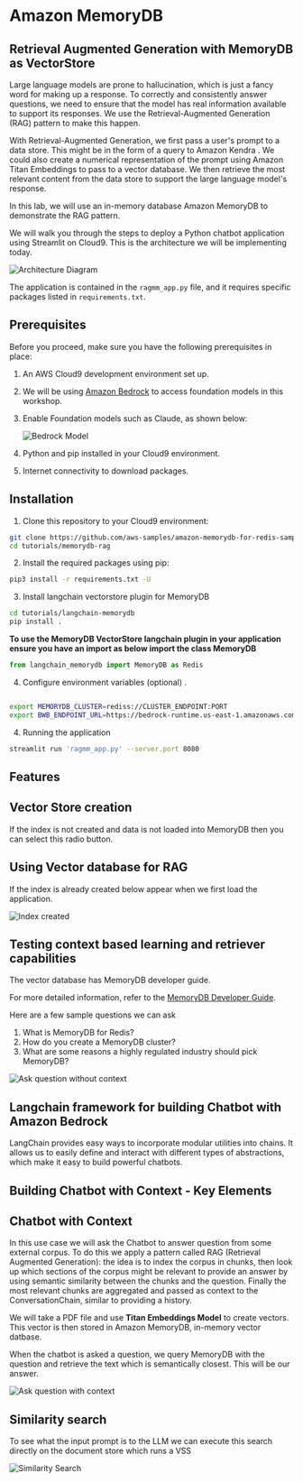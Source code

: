 # Amazon MemoryDB
## Retrieval Augmented Generation with MemoryDB as VectorStore 

Large language models are prone to hallucination, which is just a fancy word for making up a response. To correctly and consistently answer questions, we need to ensure that the model has real information available to support its responses. We use the Retrieval-Augmented Generation (RAG) pattern to make this happen.

With Retrieval-Augmented Generation, we first pass a user's prompt to a data store. This might be in the form of a query to Amazon Kendra . We could also create a numerical representation of the prompt using Amazon Titan Embeddings to pass to a vector database. We then retrieve the most relevant content from the data store to support the large language model's response.

In this lab, we will use an in-memory database Amazon MemoryDB  to demonstrate the RAG pattern. 

We will walk you through the steps to deploy a Python chatbot application using Streamlit on Cloud9. This is the architecture we will be implementing today.

![Architecture Diagram](./images/architecture-rag.png)

The application is contained in the `ragmm_app.py` file, and it requires specific packages listed in `requirements.txt`.

## Prerequisites

Before you proceed, make sure you have the following prerequisites in place:

1. An AWS Cloud9 development environment set up.
2. We will be using [Amazon Bedrock](https://aws.amazon.com/bedrock/) to access foundation models in this workshop.
3. Enable Foundation models such as Claude, as shown below:

   ![Bedrock Model](./images/model-access-edit.png)

4. Python and pip installed in your Cloud9 environment.
5. Internet connectivity to download packages.

## Installation

1. Clone this repository to your Cloud9 environment:
```bash
git clone https://github.com/aws-samples/amazon-memorydb-for-redis-samples
cd tutorials/memorydb-rag
```

2. Install the required packages using pip:
```bash
pip3 install -r requirements.txt -U
```

3. Install  langchain vectorstore plugin for MemoryDB
```bash
cd tutorials/langchain-memorydb
pip install . 
```

**To use the MemoryDB VectorStore langchain plugin in your application ensure you have an import as below import the class MemoryDB**
```python
from langchain_memorydb import MemoryDB as Redis
````

4. Configure environment variables (optional) .
```bash

export MEMORYDB_CLUSTER=rediss://CLUSTER_ENDPOINT:PORT
export BWB_ENDPOINT_URL=https://bedrock-runtime.us-east-1.amazonaws.com
```

4. Running the application
```bash
streamlit run 'ragmm_app.py' --server.port 8080
```

## Features 

## Vector Store creation
If the index is not created and data is not loaded into MemoryDB then you can select this radio button. 

## Using Vector database for RAG 

If the index is already created below appear when we first load the application. 

![Index created ](./images/index.png)


## Testing context based learning and retriever capabilities 
The vector database has MemoryDB developer guide. 

For more detailed information, refer to the [MemoryDB Developer Guide](https://docs.aws.amazon.com/pdfs/memorydb/latest/devguide/memorydb-guide.pdf.pdf#what-is-memorydb-for-redis).

Here are a few sample questions we can ask

1. What is MemoryDB for Redis?
2. How do you create a MemoryDB cluster?
3. What are some reasons a highly regulated industry should pick MemoryDB?

![Ask question without context](./images/noContext.png)

## Langchain framework for building Chatbot with Amazon Bedrock
LangChain provides easy ways to incorporate modular utilities into chains.
It allows us to easily define and interact with different types of abstractions, which make it easy to build powerful chatbots.

## Building Chatbot with Context - Key Elements

## Chatbot with Context 
In this use case we will ask the Chatbot to answer question from some external corpus. To do this we apply a pattern called RAG (Retrieval Augmented Generation): the idea is to index the corpus in chunks, then look up which sections of the corpus might be relevant to provide an answer by using semantic similarity between the chunks and the question. Finally the most relevant chunks are aggregated and passed as context to the ConversationChain, similar to providing a history.

We will take a PDF file and use **Titan Embeddings Model** to create vectors. This vector is then stored in Amazon MemoryDB, in-memory vector datbase. 

When the chatbot is asked a question, we query MemoryDB with the question and retrieve the text which is semantically closest. This will be our answer.

![Ask question with context ](./images/withContext.png)

## Similarity search 
To see what the input prompt is to the LLM we can execute this search directly on the document store which runs a VSS 

![Similarity Search ](./images/VSS.png)
